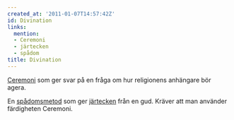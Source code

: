 ```yaml
---
created_at: '2011-01-07T14:57:42Z'
id: Divination
links:
  mention:
  - Ceremoni
  - järtecken
  - spådom
title: Divination
---
```


[Ceremoni] som ger svar på en fråga om hur religionens anhängare bör agera.

En [spådomsmetod] som ger [järtecken] från en gud. Kräver att man använder färdigheten Ceremoni.

  [Ceremoni]: Ceremoni
  [spådomsmetod]: spådom
  [järtecken]: järtecken
